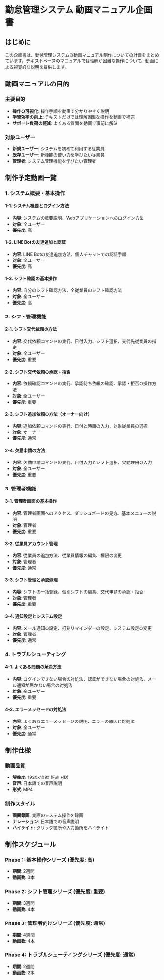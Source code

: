 # 勤怠管理システム 動画マニュアル企画書

## はじめに

この企画書は、勤怠管理システムの動画マニュアル制作についての計画をまとめています。テキストベースのマニュアルでは理解が困難な操作について、動画による視覚的な説明を提供します。

## 動画マニュアルの目的

### 主要目的
- **操作の可視化**: 操作手順を動画で分かりやすく説明
- **学習効率の向上**: テキストだけでは理解困難な操作を動画で補完
- **サポート負荷の軽減**: よくある質問を動画で事前に解決

### 対象ユーザー
- **新規ユーザー**: システムを初めて利用する従業員
- **既存ユーザー**: 新機能の使い方を学びたい従業員
- **管理者**: システム管理機能を学びたい管理者

## 制作予定動画一覧

### 1. システム概要・基本操作

#### 1-1. システム概要とログイン方法
- **内容**: システムの概要説明、Webアプリケーションへのログイン方法
- **対象**: 全ユーザー
- **優先度**: 高

#### 1-2. LINE Botの友達追加と認証
- **内容**: LINE Botの友達追加方法、個人チャットでの認証手順
- **対象**: 全ユーザー
- **優先度**: 高

#### 1-3. シフト確認の基本操作
- **内容**: 自分のシフト確認方法、全従業員のシフト確認方法
- **対象**: 全ユーザー
- **優先度**: 高

### 2. シフト管理機能

#### 2-1. シフト交代依頼の方法
- **内容**: 交代依頼コマンドの実行、日付入力、シフト選択、交代先従業員の指定
- **対象**: 全ユーザー
- **優先度**: 重要

#### 2-2. シフト交代依頼の承認・拒否
- **内容**: 依頼確認コマンドの実行、承認待ち依頼の確認、承認・拒否の操作方法
- **対象**: 全ユーザー
- **優先度**: 重要

#### 2-3. シフト追加依頼の方法（オーナー向け）
- **内容**: 追加依頼コマンドの実行、日付と時間の入力、対象従業員の選択
- **対象**: オーナー
- **優先度**: 通常

#### 2-4. 欠勤申請の方法
- **内容**: 欠勤申請コマンドの実行、日付入力とシフト選択、欠勤理由の入力
- **対象**: 全ユーザー
- **優先度**: 重要

### 3. 管理者機能

#### 3-1. 管理者画面の基本操作
- **内容**: 管理者画面へのアクセス、ダッシュボードの見方、基本メニューの説明
- **対象**: 管理者
- **優先度**: 重要

#### 3-2. 従業員アカウント管理
- **内容**: 従業員の追加方法、従業員情報の編集、権限の変更
- **対象**: 管理者
- **優先度**: 通常

#### 3-3. シフト管理と承認処理
- **内容**: シフトの一括登録、個別シフトの編集、交代申請の承認・拒否
- **対象**: 管理者
- **優先度**: 重要

#### 3-4. 通知設定とシステム設定
- **内容**: メール通知の設定、打刻リマインダーの設定、システム設定の変更
- **対象**: 管理者
- **優先度**: 通常

### 4. トラブルシューティング

#### 4-1. よくある問題の解決方法
- **内容**: ログインできない場合の対処法、認証ができない場合の対処法、メール通知が届かない場合の対処法
- **対象**: 全ユーザー
- **優先度**: 重要

#### 4-2. エラーメッセージの対処法
- **内容**: よくあるエラーメッセージの説明、エラーの原因と対処法
- **対象**: 全ユーザー
- **優先度**: 通常

## 制作仕様

### 動画品質
- **解像度**: 1920x1080 (Full HD)
- **音声**: 日本語での音声説明
- **形式**: MP4

### 制作スタイル
- **画面録画**: 実際のシステム操作を録画
- **ナレーション**: 日本語での音声説明
- **ハイライト**: クリック箇所や入力箇所をハイライト

## 制作スケジュール

### Phase 1: 基本操作シリーズ (優先度: 高)
- **期間**: 2週間
- **動画数**: 3本

### Phase 2: シフト管理シリーズ (優先度: 重要)
- **期間**: 3週間
- **動画数**: 4本

### Phase 3: 管理者向けシリーズ (優先度: 通常)
- **期間**: 4週間
- **動画数**: 4本

### Phase 4: トラブルシューティングシリーズ (優先度: 通常)
- **期間**: 2週間
- **動画数**: 2本
